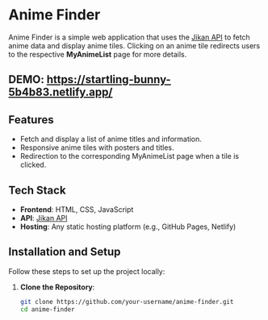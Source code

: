 # Anime Finder

Anime Finder is a simple web application that uses the [Jikan API](https://jikan.moe/) to fetch anime data and display anime tiles. Clicking on an anime tile redirects users to the respective **MyAnimeList** page for more details.

## DEMO: https://startling-bunny-5b4b83.netlify.app/

## Features

- Fetch and display a list of anime titles and information.
- Responsive anime tiles with posters and titles.
- Redirection to the corresponding MyAnimeList page when a tile is clicked.

## Tech Stack

- **Frontend**: HTML, CSS, JavaScript
- **API**: [Jikan API](https://jikan.moe/)
- **Hosting**: Any static hosting platform (e.g., GitHub Pages, Netlify)

## Installation and Setup

Follow these steps to set up the project locally:

1. **Clone the Repository**:
   ```bash
   git clone https://github.com/your-username/anime-finder.git
   cd anime-finder
